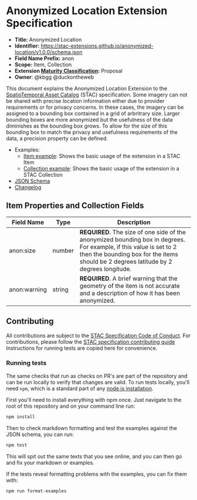 # Anonymized Location Extension Specification

- **Title:** Anonymized Location
- **Identifier:** <https://stac-extensions.github.io/anonymized-location/v1.0.0/schema.json>
- **Field Name Prefix:** anon
- **Scope:** Item, Collection
- **Extension [Maturity Classification](https://github.com/radiantearth/stac-spec/tree/master/extensions/README.md#extension-maturity):** Proposal
- **Owner**: @kbgg @duckontheweb

This document explains the Anonymized Location Extension to the [SpatioTemporal Asset Catalog](https://github.com/radiantearth/stac-spec) (STAC) specification.
Some imagery can not be shared with precise location information either due to provider requirements or for privacy concerns.
In these cases, the imagery can be assigned to a bounding box contained in a grid of arbritrary size.
Larger bounding boxes are more anonymized but the usefulness of the data diminishes as the bounding box grows.
To allow for the size of this bounding box to match the privacy and usefulness requirements of the data, a precision property can be defined.

- Examples:
  - [Item example](examples/su_african_crops/su_african_crops_labels/su_african_crops_labels_ghana_000000.json): Shows the basic usage of the extension in a STAC Item
  - [Collection example](examples/su_african_crops/su_african_crops_source/collection.json): Shows the basic usage of the extension in a STAC Collection
- [JSON Schema](json-schema/schema.json)
- [Changelog](./CHANGELOG.md)

## Item Properties and Collection Fields

| Field Name           | Type                      | Description |
| -------------------- | ------------------------- | ----------- |
| anon:size            | number                    | **REQUIRED**. The size of one side of the anonymized bounding box in degrees. For example, if this value is set to 2 then the bounding box for the items should be 2 degrees latitude by 2 degrees longitude. |
| anon:warning         | string                    | **REQUIRED**. A brief warning that the geometry of the item is not accurate and a description of how it has been anonymized. |

## Contributing

All contributions are subject to the
[STAC Specification Code of Conduct](https://github.com/radiantearth/stac-spec/blob/master/CODE_OF_CONDUCT.md).
For contributions, please follow the
[STAC specification contributing guide](https://github.com/radiantearth/stac-spec/blob/master/CONTRIBUTING.md) Instructions
for running tests are copied here for convenience.

### Running tests

The same checks that run as checks on PR's are part of the repository and can be run locally to verify that changes are valid. 
To run tests locally, you'll need `npm`, which is a standard part of any [node.js installation](https://nodejs.org/en/download/).

First you'll need to install everything with npm once. Just navigate to the root of this repository and on 
your command line run:
```bash
npm install
```

Then to check markdown formatting and test the examples against the JSON schema, you can run:
```bash
npm test
```

This will spit out the same texts that you see online, and you can then go and fix your markdown or examples.

If the tests reveal formatting problems with the examples, you can fix them with:
```bash
npm run format-examples
```
